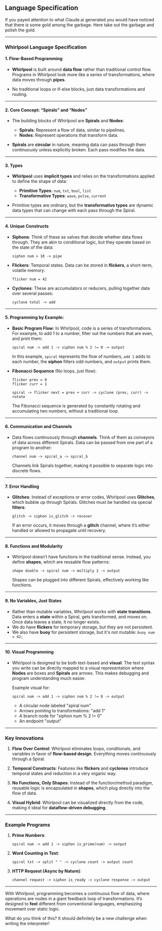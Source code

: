 ## Language Specification 
If you payed attention to what Claude.ai generated you would have noticed that there is some gold among the garbage.
Here take out the garbage and polish the gold.

---

### **Whirlpool Language Specification**

#### **1. Flow-Based Programming**
- **Whirlpool** is built around **data flow** rather than traditional control flow. Programs in Whirlpool look more like a series of transformations, where data moves through **pipes**.
  
- No traditional loops or if-else blocks, just data transformations and routing.

---

#### **2. Core Concept: “Spirals” and “Nodes”**
- The building blocks of Whirlpool are **Spirals** and **Nodes**:
  - **Spirals**: Represent a flow of data, similar to pipelines.
  - **Nodes**: Represent operations that transform data.

- **Spirals** are **circular** in nature, meaning data can pass through them continuously unless explicitly broken. Each pass modifies the data.

---

#### **3. Types**
- **Whirlpool** uses **implicit types** and relies on the transformations applied to define the shape of data:
  - **Primitive Types**: `num`, `txt`, `bool`, `list`
  - **Transformative Types**: `wave`, `pulse`, `current`

- Primitive types are ordinary, but the **transformative types** are dynamic data types that can change with each pass through the Spiral.

---

#### **4. Unique Constructs**

- **Siphons**: Think of these as valves that decide whether data flows through. They are akin to conditional logic, but they operate based on the state of the data:
  ```Whirlpool
  siphon num > 10 -> pipe
  ```

- **Flickers**: Temporal states. Data can be stored in **flickers**, a short-term, volatile memory:
  ```Whirlpool
  flicker num = 42
  ```

- **Cyclones**: These are accumulators or reducers, pulling together data over several passes:
  ```Whirlpool
  cyclone total -> add
  ```

---

#### **5. Programming by Example:**

- **Basic Program Flow:**
  In Whirlpool, code is a series of transformations. For example, to add 1 to a number, filter out the numbers that are even, and print them:

  ```Whirlpool
  spiral num -> add 1 -> siphon num % 2 != 0 -> output
  ```

  In this example, `spiral` represents the flow of numbers, `add 1` adds to each number, the **siphon** filters odd numbers, and `output` prints them.

- **Fibonacci Sequence** (No loops, just flow):
  ```Whirlpool
  flicker prev = 0
  flicker curr = 1

  spiral -> flicker next = prev + curr -> cyclone (prev, curr) -> rotate
  ```

  The Fibonacci sequence is generated by constantly rotating and accumulating two numbers, without a traditional loop.

---

#### **6. Communication and Channels**
- Data flows continuously through **channels**. Think of them as conveyors of data across different Spirals. Data can be passed from one part of a program to another:

  ```Whirlpool
  channel num -> spiral_a -> spiral_b
  ```

  Channels link Spirals together, making it possible to separate logic into discrete flows.

---

#### **7. Error Handling**
- **Glitches**: Instead of exceptions or error codes, Whirlpool uses **Glitches**, which bubble up through Spirals. Glitches must be handled via special **filters**:
  
  ```Whirlpool
  glitch -> siphon is_glitch -> recover
  ```

  If an error occurs, it moves through a **glitch** channel, where it’s either handled or allowed to propagate until recovery.

---

#### **8. Functions and Modularity**
- Whirlpool doesn’t have functions in the traditional sense. Instead, you define **shapes**, which are reusable flow patterns:
  
  ```Whirlpool
  shape double -> spiral num -> multiply 2 -> output
  ```

  Shapes can be plugged into different Spirals, effectively working like functions.

---

#### **9. No Variables, Just States**
- Rather than mutable variables, Whirlpool works with **state transitions**. Data enters a **state** within a Spiral, gets transformed, and moves on. Once data leaves a state, it no longer exists.
- We do have **flickers** for temporary storage, but they are not persistent.
- We also have **buoy** for persistent storage, but it's not mutable: ```buoy num = 42;```

---

#### **10. Visual Programming**
- Whirlpool is designed to be both text-based and **visual**. The text syntax you write can be directly mapped to a visual representation where **Nodes** are boxes and **Spirals** are arrows. This makes debugging and program understanding much easier.

  Example visual for:
  ```Whirlpool
  spiral num -> add 1 -> siphon num % 2 != 0 -> output
  ```

  - A circular node labeled "spiral num"
  - Arrows pointing to transformations: "add 1"
  - A branch node for "siphon num % 2 != 0"
  - An endpoint "output"

---

### Key Innovations

1. **Flow Over Control**: Whirlpool eliminates loops, conditionals, and variables in favor of **flow-based design**. Everything moves continuously through a Spiral.
  
2. **Temporal Constructs**: Features like **flickers** and **cyclones** introduce temporal states and reduction in a very organic way.

3. **No Functions, Only Shapes**: Instead of the function/method paradigm, reusable logic is encapsulated in **shapes**, which plug directly into the flow of data.

4. **Visual Hybrid**: Whirlpool can be visualized directly from the code, making it ideal for **dataflow-driven debugging**.

---

### Example Programs

1. **Prime Numbers**:
    ```Whirlpool
    spiral num -> add 1 -> siphon is_prime(num) -> output
    ```

2. **Word Counting in Text**:
    ```Whirlpool
    spiral txt -> split " " -> cyclone count -> output count
    ```

3. **HTTP Request (Async by Nature)**:
    ```Whirlpool
    channel request -> siphon is_ready -> cyclone response -> output
    ```

---

With Whirlpool, programming becomes a continuous flow of data, where operations are nodes in a giant feedback loop of transformations. It’s designed to **feel** different from conventional languages, emphasizing movement over static logic.

What do you think of this? It should definitely be a new challenge when writing the interpreter!
